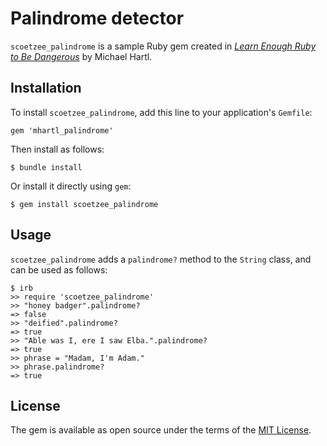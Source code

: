 # Palindrome detector

`scoetzee_palindrome` is a sample Ruby gem created in [*Learn Enough Ruby to Be Dangerous*](https://www.learnenough.com/ruby-tutorial) by Michael Hartl.

## Installation

To install `scoetzee_palindrome`, add this line to your application's `Gemfile`:

```
gem 'mhartl_palindrome'
```

Then install as follows:

```
$ bundle install
```

Or install it directly using `gem`:

```
$ gem install scoetzee_palindrome
```

## Usage

`scoetzee_palindrome` adds a `palindrome?` method to the `String` class, and can be used as follows:

```
$ irb
>> require 'scoetzee_palindrome'
>> "honey badger".palindrome?
=> false
>> "deified".palindrome?
=> true
>> "Able was I, ere I saw Elba.".palindrome?
=> true
>> phrase = "Madam, I'm Adam."
>> phrase.palindrome?
=> true
```

## License

The gem is available as open source under the terms of the [MIT License](https://opensource.org/licenses/MIT).
